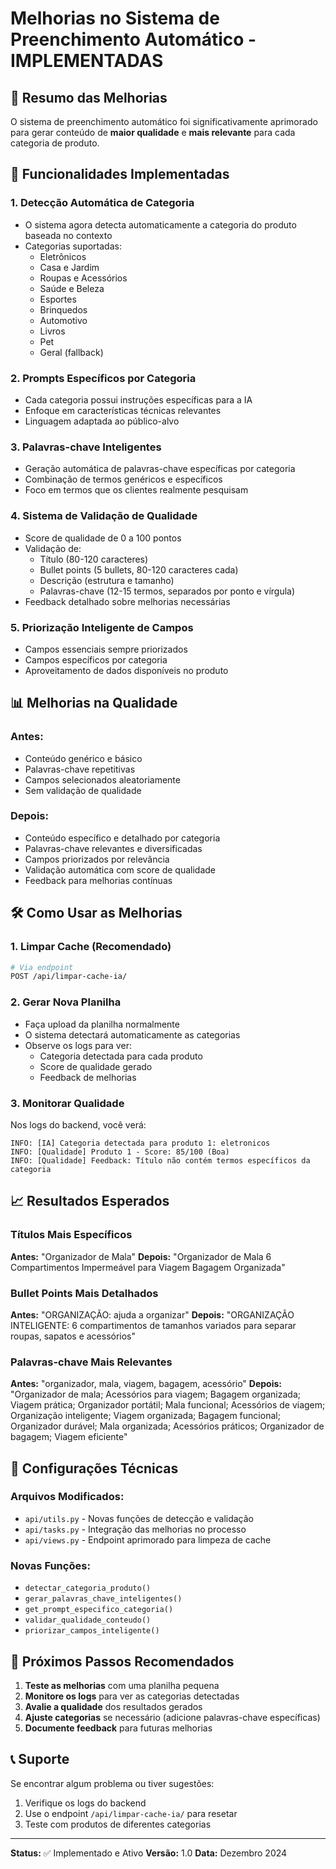# Melhorias no Sistema de Preenchimento Automático - IMPLEMENTADAS

## 🎯 Resumo das Melhorias

O sistema de preenchimento automático foi significativamente aprimorado para gerar conteúdo de **maior qualidade** e **mais relevante** para cada categoria de produto.

## 🚀 Funcionalidades Implementadas

### 1. **Detecção Automática de Categoria**
- O sistema agora detecta automaticamente a categoria do produto baseada no contexto
- Categorias suportadas:
  - Eletrônicos
  - Casa e Jardim
  - Roupas e Acessórios
  - Saúde e Beleza
  - Esportes
  - Brinquedos
  - Automotivo
  - Livros
  - Pet
  - Geral (fallback)

### 2. **Prompts Específicos por Categoria**
- Cada categoria possui instruções específicas para a IA
- Enfoque em características técnicas relevantes
- Linguagem adaptada ao público-alvo

### 3. **Palavras-chave Inteligentes**
- Geração automática de palavras-chave específicas por categoria
- Combinação de termos genéricos e específicos
- Foco em termos que os clientes realmente pesquisam

### 4. **Sistema de Validação de Qualidade**
- Score de qualidade de 0 a 100 pontos
- Validação de:
  - Título (80-120 caracteres)
  - Bullet points (5 bullets, 80-120 caracteres cada)
  - Descrição (estrutura e tamanho)
  - Palavras-chave (12-15 termos, separados por ponto e vírgula)
- Feedback detalhado sobre melhorias necessárias

### 5. **Priorização Inteligente de Campos**
- Campos essenciais sempre priorizados
- Campos específicos por categoria
- Aproveitamento de dados disponíveis no produto

## 📊 Melhorias na Qualidade

### Antes:
- Conteúdo genérico e básico
- Palavras-chave repetitivas
- Campos selecionados aleatoriamente
- Sem validação de qualidade

### Depois:
- Conteúdo específico e detalhado por categoria
- Palavras-chave relevantes e diversificadas
- Campos priorizados por relevância
- Validação automática com score de qualidade
- Feedback para melhorias contínuas

## 🛠️ Como Usar as Melhorias

### 1. **Limpar Cache (Recomendado)**
```bash
# Via endpoint
POST /api/limpar-cache-ia/
```

### 2. **Gerar Nova Planilha**
- Faça upload da planilha normalmente
- O sistema detectará automaticamente as categorias
- Observe os logs para ver:
  - Categoria detectada para cada produto
  - Score de qualidade gerado
  - Feedback de melhorias

### 3. **Monitorar Qualidade**
Nos logs do backend, você verá:
```
INFO: [IA] Categoria detectada para produto 1: eletronicos
INFO: [Qualidade] Produto 1 - Score: 85/100 (Boa)
INFO: [Qualidade] Feedback: Título não contém termos específicos da categoria
```

## 📈 Resultados Esperados

### Títulos Mais Específicos
**Antes:** "Organizador de Mala"
**Depois:** "Organizador de Mala 6 Compartimentos Impermeável para Viagem Bagagem Organizada"

### Bullet Points Mais Detalhados
**Antes:** "ORGANIZAÇÃO: ajuda a organizar"
**Depois:** "ORGANIZAÇÃO INTELIGENTE: 6 compartimentos de tamanhos variados para separar roupas, sapatos e acessórios"

### Palavras-chave Mais Relevantes
**Antes:** "organizador, mala, viagem, bagagem, acessório"
**Depois:** "Organizador de mala; Acessórios para viagem; Bagagem organizada; Viagem prática; Organizador portátil; Mala funcional; Acessórios de viagem; Organização inteligente; Viagem organizada; Bagagem funcional; Organizador durável; Mala organizada; Acessórios práticos; Organizador de bagagem; Viagem eficiente"

## 🔧 Configurações Técnicas

### Arquivos Modificados:
- `api/utils.py` - Novas funções de detecção e validação
- `api/tasks.py` - Integração das melhorias no processo
- `api/views.py` - Endpoint aprimorado para limpeza de cache

### Novas Funções:
- `detectar_categoria_produto()`
- `gerar_palavras_chave_inteligentes()`
- `get_prompt_especifico_categoria()`
- `validar_qualidade_conteudo()`
- `priorizar_campos_inteligente()`

## 🎯 Próximos Passos Recomendados

1. **Teste as melhorias** com uma planilha pequena
2. **Monitore os logs** para ver as categorias detectadas
3. **Avalie a qualidade** dos resultados gerados
4. **Ajuste categorias** se necessário (adicione palavras-chave específicas)
5. **Documente feedback** para futuras melhorias

## 📞 Suporte

Se encontrar algum problema ou tiver sugestões:
1. Verifique os logs do backend
2. Use o endpoint `/api/limpar-cache-ia/` para resetar
3. Teste com produtos de diferentes categorias

---

**Status:** ✅ Implementado e Ativo
**Versão:** 1.0
**Data:** Dezembro 2024